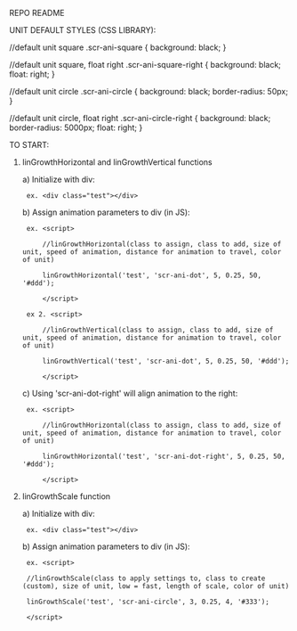REPO README

UNIT DEFAULT STYLES (CSS LIBRARY):

//default unit square
.scr-ani-square { 
    background: black;
}

//default unit square, float right
.scr-ani-square-right { 
    background: black;
    float: right;
}

//default unit circle
.scr-ani-circle { 
    background: black;
    border-radius: 50px;
}

//default unit circle, float right
.scr-ani-circle-right { 
    background: black;
    border-radius: 5000px;
    float: right;
}

TO START:

1. linGrowthHorizontal and linGrowthVertical functions

	a) Initialize with div:

		ex. <div class="test"></div>

	b) Assign animation parameters to div (in JS):

		ex. <script>

			//linGrowthHorizontal(class to assign, class to add, size of unit, speed of animation, distance for animation to travel, color of unit)

			linGrowthHorizontal('test', 'scr-ani-dot', 5, 0.25, 50, '#ddd');

			</script>

		ex 2. <script>

			//linGrowthVertical(class to assign, class to add, size of unit, speed of animation, distance for animation to travel, color of unit)

			linGrowthVertical('test', 'scr-ani-dot', 5, 0.25, 50, '#ddd');

			</script>

	c) Using 'scr-ani-dot-right' will align animation to the right:
	
		ex. <script>

			//linGrowthHorizontal(class to assign, class to add, size of unit, speed of animation, distance for animation to travel, color of unit)

			linGrowthHorizontal('test', 'scr-ani-dot-right', 5, 0.25, 50, '#ddd');

			</script>

2. linGrowthScale function
	
	a) Initialize with div:

		ex. <div class="test"></div>

	b) Assign animation parameters to div (in JS):

		ex. <script>

		//linGrowthScale(class to apply settings to, class to create (custom), size of unit, low = fast, length of scale, color of unit)

		linGrowthScale('test', 'scr-ani-circle', 3, 0.25, 4, '#333');

		</script>


